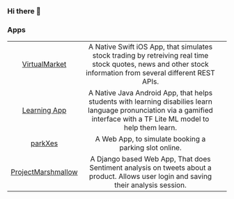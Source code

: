 
### Hi there 👋

### Apps
|     |     |     | 
| :-: | :-: | :-- | 
| [VirtualMarket](https://github.com/nishaanthkanna/VirtualMarket) | A Native Swift iOS App, that simulates stock trading by retreiving real time stock quotes, news and other stock information from several different REST APIs.  | 
| [Learning App](https://github.com/nishaanthkanna/Learning-App) | A Native Java Android App, that helps students with learning disabilies learn language pronunciation via a gamified interface with a TF Lite ML model to help them learn.  | 
| [parkXes](https://github.com/nishaanthkanna/parkXes) | A Web App, to simulate booking a parking slot online.  | 
| [ProjectMarshmallow](https://github.com/nishaanthkanna/ProjectMarshmallow) | A Django based Web App, That does Sentiment analysis on tweets about a product. Allows user login and saving their analysis session.  | 
